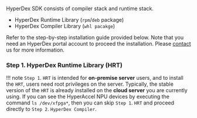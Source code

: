 <!---
Copyright 2024 The HyperAccel Inc. All rights reserved.
-->

HyperDex SDK consists of compiler stack and runtime stack.

- HyperDex Runtime Library (`rpm`/`deb` package)
- HyperDex Compiler Library (`whl pacakge`)

Refer to the step-by-step installation guide provided below.
Note that you need an HyperDex portal account to proceed the installation.
Please [contact](mailto:contact@hyperaccel.ai) us for more information.

### Step 1. HyperDex Runtime Library (HRT)

!!! note
    `Step 1`. `HRT` is intended for **on-premise server** users, and to install the `HRT`, users need root privileges on the server.
    Typically, the stable version of the `HRT` is already installed on the **cloud server** you are currently using.
    If you can see the HyperAccel NPU devices by executing the command `ls /dev/xfpga*`, then you can skip `Step 1`.
    `HRT` and proceed directly to `Step 2`. `HyperDex Compiler`.

<!-- 
Provides an implementation of python package for HyperAccel LPU™, with a focus on performance and versatility.

## Quick Start
This guide shows how to use our LPU and sofware stack to:
- run offline LLM optimized inference on a dataset
- software development kit for easy model compilation
- chatbot demos with HyperAccel Orion server

## Installation

This repository is tested on Python 3.9+, PyTorch 2.0+ and HuggingFace Transformers 4.31+.
HyperDex can be installed using pip as follows:

```bash
pip install hyperdex-python
```

## Example

Similar to [HuggingFace transformer](https://huggingface.co/docs/transformers/index) package, HyperDex uses an `AutoModelForCausalLM` module to load the Transformers. To load the model parameters, you can simply give the path of the HyperDex model checkpoint.

```python
from hyperdex.transformers import AutoModelForCausalLM
from hyperdex.transformers import AutoTokenizer

# Load tokenzier and model
tokenizer = AutoTokenizer.from_pretrained("llama-7b")
model = AutoModelForCausalLM.from_pretrained("llama-7b", device_map={"lpu": 1})

# Text Generation
input_ids = tokenizer.encode("Hello world!", return_tensors="np")
output_ids = model.generate(input_ids, max_length=1024, do_sample=False)
outputs = tokenizer.decode(input_ids)
```

The tokenizer is responsible for all the preprocessing the pretrained model expects, and can be called directly on a single string (as in the above examples) or a list. It will output a dictionary that you can use in downstream code or simply directly pass to your model using the `generate` API.

## Main features

 - APIs of `hyperdex.transformers` are similar to HuggingFace, which are easy to integrate with various LLM applications.
 - Fast model loading scheme with custom checkpoint format
 - Streaming text geneartion -->
